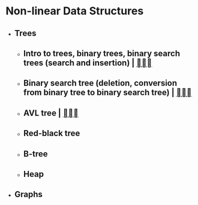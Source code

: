 # Non-linear Data Structures
* ## Trees
    *  ## Intro to trees, binary trees, binary search trees (search and insertion) | [](topics/intro_to_trees/README.md)
    *  ## Binary search tree (deletion, conversion from binary tree to binary search tree) | [](topics/binary_search_tree/README.md)
    *  ## AVL tree | [](topics/avl_tree/README.md)
    *  ## Red-black tree
    *  ## B-tree
    *  ## Heap
*  ## Graphs